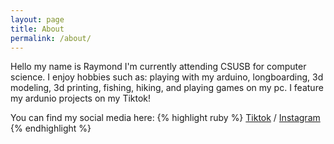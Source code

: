 ```yaml
---
layout: page
title: About
permalink: /about/
---
```


Hello my name is Raymond I'm currently attending CSUSB for computer science. I enjoy hobbies such as: playing with my arduino, longboarding, 3d modeling, 3d printing, fishing, hiking, and playing games on my pc. I feature my ardunio projects on my Tiktok!

You can find my social media here:
{% highlight ruby %}
[Tiktok](https://www.tiktok.com/@turtlestuff?lang=en) /
[Instagram](https://www.instagram.com/raymond___bell/)
{% endhighlight %}
